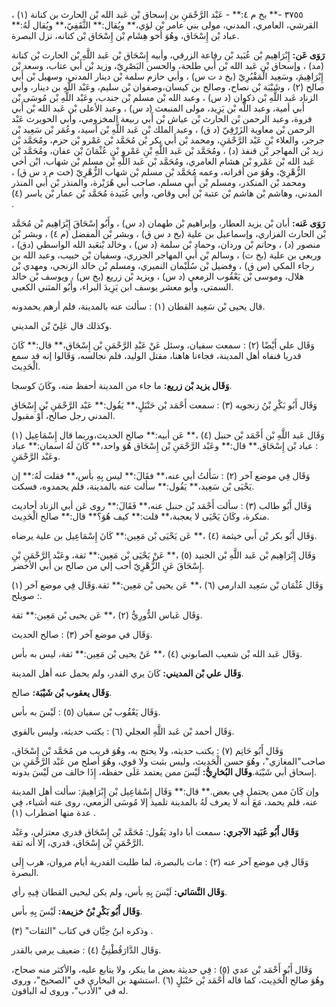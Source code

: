 ٣٧٥٥ -** بخ م ٤:** - عَبْد الرَّحْمَنِ بن إسحاق بْن عَبد الله بْن الحارث بن كنانة (١) ، القرشي، العامري، المدني، مولى بني عامر بْن لؤي،** ويُقال:** الثَّقَفِيّ،** ويُقال لَهُ:** عباد بْن إِسْحَاق، وهُوَ أخو هِشَام بْن إِسْحَاق بْن كنانه، نزل البصرة.

**رَوَى عَن:** إِبْرَاهِيم بْن عُبَيد بْن رفاعة الزرقي، وأبيه إِسْحَاق بْن عَبد اللَّهِ بْن الحارث بْن كنانة (مد) ، وإسحاق بْن عَبد الله بْن أَبي طلحة، والحسن البَصْرِيّ، وزيد بْن أَبي عتاب، وسعد بْن إِبْرَاهِيمَ، وسَعِيد الْمَقْبُرِيّ (بخ د ت س) ، وأبي حازم سلمة بْن دينار المدني، وسهيل بْن أَبي صالح (٢) ، وشَيْبَة بْن نصاح، وصالح بن كيسان،وصفوان بْن سليم، وعَبْد اللَّهِ بن دينار، وأبي الزناد عَبد اللَّهِ بْن ذكوان (د س) ، وعبد الله بْن مسلم بْن جندب، وعَبْد اللَّهِ بْن مُوسَى بْن أَبي أمية، وعبد اللَّه بْن يَزِيد، مولى المنبعث (د س) ، وعبد الأعلى بْن عَبد الله بْن أَبي فروة، وعبد الرحمن بْن الحارث بْن عياش بْن أَبي ربيعة المخزومي، وأبي الحويرث عَبْد الرحمن بْن معاوية الزَرْقِيّ (د ق) ، وعبد الملك بْن عَبد اللَّهِ بْن أسيد، وعُمَر بْن سَعِيد بْن جرجر، والعلاء بْن عَبْد الرَّحْمَنِ، ومحمد بْن أَبي بكر بْن مُحَمَّد بْن عَمْرو بْن حزم، ومُحَمَّد بْن زيد بْن المهاجر بْن قنفذ (د) ، ومُحَمَّد بْن عَبد اللَّهِ بْنِ عَمْرو بْنِ عُثْمَانَ بْن عفان، ومُحَمَّد بْن عَبد الله بْن عَمْرو بْن هشام العامري، ومُحَمَّد بْن عَبد اللَّهِ بْن مسلم بْن شهاب، ابْن أخي الزُّهْرِيّ، وهُوَ من أقرانه، وعمه مُحَمَّد بْن مسلم بْن شهاب الزُّهْرِيّ (خت م د س ق) ، ومحمد بْن المنكدر، ومسلم بْن أَبي مسلم، صاحب أبي هُرَيْرة، والمنذر بْن أَبي المنذر المدني، وهاشم بْن هاشم بْن عتبة بْن أَبي وقاص، وأبي عُبَيدة مُحَمَّد بْن عمار بْن ياسر (٤) .

**رَوَى عَنه:** أبان بْن يزيد العطار، وإبراهيم بْن طهمان (د س) ، وأَبُو إِسْحَاقَ إِبْرَاهِيم بْن مُحَمَّد بْن الحارث الفزاري، وإسماعيل بن علية (بخ د س ق) ، وبشر بْن المفضل (م ٤) ، وبشر بْن منصور (د) ، وحاتم بْن وردان، وحماد بْن سلمة (د س) ، وخالد بْنعَبد الله الواسطي (دق) ، وربعي بن علية (بخ ت) ، وسالم بْن أَبي المهاجر الجزري، وسفيان بْن حبيب، وعبد الله بن رجاء المكي (س ق) ، وفضيل بْن سُلَيْمان النميري، ومسلم بْن خالد الزنجي، ومهدي بْن هلال، وموسى بْن يَعْقُوب الزمعي (د س) ، ويزيد بْن زريع (بخ س) ، ويوسف بْن خالد السمتي، وأبو معشر يوسف ابن يَزِيدَ البراء، وأَبُو المثني الكعبي.

قال يحيى بْن سَعِيد القطان (١) : سألت عنه بالمدينة، فلم أرهم يحمدونه.

وكذلك قال عَلِيّ بْن المديني.

وَقَال علي أَيْضًا (٢) : سمعت سفيان، وسئل عَنْ عَبْدِ الرَّحْمَنِ بْن إِسْحَاق،** قال:** كَانَ قدريا فنفاه أهل المدينة، فجاءنا هاهنا، مقتل الوليد، فلم نجالسه، وَقَالوا إنه قد سمع الْحَدِيث.

**وَقَال يزيد بْن زريع:** ما جاء من المدينة أحفظ منه، وكَانَ كوسجا.

وَقَال أَبُو بَكْرِ بْنُ زنجويه (٣) : سمعت أَحْمَد بْن حَنْبَلٍ،** يَقُول:** عَبْد الرَّحْمَنِ بْن إِسْحَاق المدني رجل صالح، أَوْ مقبول.

وَقَال عَبد اللَّهِ بْن أَحْمَد بْن حنبل (٤) ،** عَن أبيه:** صالح الحديث،وربما قال إِسْمَاعِيل (١) : عباد بْن إِسْحَاق.** قال:** وعَبْد الرَّحْمَنِ بْن إِسْحَاق هُوَ واحد،** كَانَ لَهُ اسمان:** عباد وعَبْد الرَّحْمَنِ.

وَقَال فِي موضع آخر (٢) : سَأَلتُ أبي عنه،** فقَالَ:** ليس بِهِ بأس،** فقلت لَهُ:** إن يَحْيَى بْن سَعِيد،** يَقُول:** سألت عنه بالمدينة، فلم يحمدوه، فسكت.

وَقَال أَبُو طالب (٣) : سألت أَحْمَد بْن حنبل عنه،** فَقَالَ:** روى عَن أبي الزناد أحاديث منكرة، وكَانَ يَحْيَى لا يعجبة،** قلت:** كيف هُوَ؟** قال:** صالح الْحَدِيث.

وَقَال أَبُو بكر بْن أَبي خيثمة (٤) ،** عَن يَحْيَى بْن مَعِين:** كَانَ إِسْمَاعِيل بن علية يرضاه.

وَقَال إِبْرَاهِيم بْن عَبد اللَّهِ بْن الجنيد (٥) ،** عَنْ يَحْيَى بْن مَعِين:** ثقة، وعَبْد الرَّحْمَنِ بْنِ إِسْحَاقَ عَنِ الزُّهْرِيّ أحب إلي من صالح بن أَبي الأخضر.

وَقَال عُثْمَان بْن سَعِيد الدارمي (٦) ،** عَن يحيى بْن مَعِين:** ثقة.وَقَال فِي موضع آخر (١) : صويلح.

وَقَال عَباس الدُّورِيُّ (٢) ،** عَن يحيى بْن مَعِين:** ثقة.

وَقَال في موضع آخر (٣) : صالح الحديث.

وَقَال عَبد الله بْن شعيب الصابوني (٤) ،** عَنْ يحيى بْن مَعِين:** ثقة، ليس به بأس.

**وَقَال علي بْن المديني:** كَانَ يري القدر، ولم يحمل عنه أهل المدينة.

**وَقَال يعقوب بْن شَيْبَة:** صالح.

وَقَال يَعْقُوب بْن سفيان (٥) : لَيْسَ به بأس.

وَقَال أحمد بْن عَبد اللَّهِ العجلي (٦) : يكتب حديثه، وليس بالقوي.

وَقَال أَبُو حَاتِم (٧) : يكتب حديثه، ولا يحتج به، وهُوَ قريب من مُحَمَّد بْن إِسْحَاق، صاحب"المغازي"، وهُوَ حسن الْحَدِيث، وليس بثبت ولا قوي، وهُوَ أصلح من عَبْد الرَّحْمَنِ بن إسحاق أبي شَيْبَة.**وقَال البُخارِيُّ:** لَيْسَ ممن يعتمد عَلَى حفظه، إِذَا خالف من لَيْسَ بدونه.

وإن كَانَ ممن يحتمل فِي بعض.** قال:** وَقَال إِسْمَاعِيل بْن إِبْرَاهِيمَ: سألت أهل المدينة عنه، فلم يحمد، مَعَ أنه لا يعرف لَهُ بالمدينة تلميذ إلا مُوسَى الزمعي، روى عنه أشياء، فِي عدة منها اضطراب (١) .

**وَقَال أَبُو عُبَيد الآجري:** سمعت أبا داود يَقُول: مُحَمَّد بْن إِسْحَاق قدري معتزلي، وعَبْد الرَّحْمَنِ بْن إِسْحَاق، قدري، إلا أنه ثقة.

وَقَال فِي موضع آخر عنه (٢) : مات بالبصرة، لما طلبت القدرية أيام مروان، هرب إِلَى البصرة.

**وَقَال النَّسَائي:** لَيْسَ بِهِ بأس، ولم يكن ليحيى القطان فِيهِ رأي.

**وَقَال أَبُو بَكْرِ بْنُ خزيمة:** لَيْسَ بِهِ بأس.

وذكره ابنُ حِبَّان في كتاب "الثقات" (٣) .

وَقَال الدَّارَقُطْنِيُّ (٤) : ضعيف يرمي بالقدر.

وَقَال أَبُو أَحْمَد بْن عدي (٥) : فِي حديثة بعض ما ينكر، ولا يتابع عليه، والأكثر منه صحاح، وهُوَ صالح الْحَدِيث، كما قاله أَحْمَد بْن حَنْبَلٍ (٦) .استشهد بن البخاري في "الصحيح"، وروى له في "الأدب"، وروى له الباقون.